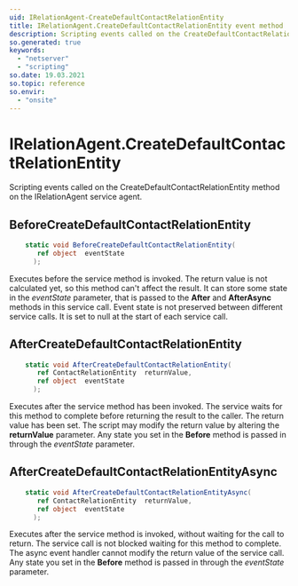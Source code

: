 ```yaml
---
uid: IRelationAgent-CreateDefaultContactRelationEntity
title: IRelationAgent.CreateDefaultContactRelationEntity event method
description: Scripting events called on the CreateDefaultContactRelationEntity method on the IRelationAgent service agent.
so.generated: true
keywords:
  - "netserver"
  - "scripting"
so.date: 19.03.2021
so.topic: reference
so.envir:
  - "onsite"
---
```

# IRelationAgent.CreateDefaultContactRelationEntity

Scripting events called on the <see cref='M:SuperOffice.CRM.Services.IRelationAgent.CreateDefaultContactRelationEntity'>CreateDefaultContactRelationEntity</see> method on the <see cref='IRelationAgent'>IRelationAgent</see>  service agent.

## BeforeCreateDefaultContactRelationEntity
```cs
    static void BeforeCreateDefaultContactRelationEntity(
       ref object  eventState
      );
```
Executes before the service method is invoked.
The return value is not calculated yet, so this method can't affect the result.
It can store some state in the *eventState* parameter, that is passed to the **After** and **AfterAsync** methods in this service call.
Event state is not preserved between different service calls. It is set to null at the start of each service call.
## AfterCreateDefaultContactRelationEntity
```cs
    static void AfterCreateDefaultContactRelationEntity(
       ref ContactRelationEntity  returnValue,
       ref object  eventState
      );
```
Executes after the service method has been invoked. The service waits for this method to complete before returning the result to the caller.
The return value has been set. The script may modify the return value by altering the **returnValue** parameter.
Any state you set in the **Before** method is passed in through the *eventState* parameter.
## AfterCreateDefaultContactRelationEntityAsync
```cs
    static void AfterCreateDefaultContactRelationEntityAsync(
       ref ContactRelationEntity  returnValue,
       ref object  eventState
      );
```
Executes after the service method is invoked, without waiting for the call to return.
The service call is not blocked waiting for this method to complete.
The async event handler cannot modify the return value of the service call.
Any state you set in the **Before** method is passed in through the *eventState* parameter.

